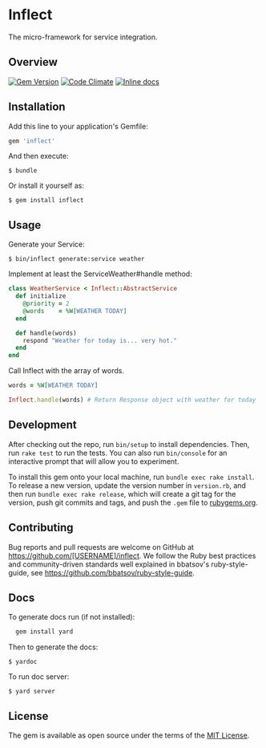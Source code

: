 # Inflect

The micro-framework for service integration.

## Overview

[![Gem Version](https://img.shields.io/gem/v/inflect.svg)](https://rubygems.org/gems/inflect)
[![Code Climate](https://codeclimate.com/github/InflectProject/inflect/badges/gpa.svg)](https://codeclimate.com/github/InflectProject/inflect)
[![Inline docs](https://inch-ci.org/github/InflectProject/inflect.png)](https://inch-ci.org/github/InflectProject/inflect)


## Installation

Add this line to your application's Gemfile:

```ruby
gem 'inflect'
```

And then execute:

    $ bundle

Or install it yourself as:

    $ gem install inflect

## Usage

Generate your Service:

    $ bin/inflect generate:service weather

Implement at least the ServiceWeather#handle method:

```ruby
class WeatherService < Inflect::AbstractService
  def initialize
    @priority = 2
    @words    = %W[WEATHER TODAY]
  end

  def handle(words)
    respond "Weather for today is... very hot."
  end
end
```

Call Inflect with the array of words.

```ruby
words = %W[WEATHER TODAY]

Inflect.handle(words) # Return Response object with weather for today
```

## Development

After checking out the repo, run `bin/setup` to install dependencies. Then, run `rake test` to run the tests. You can also run `bin/console` for an interactive prompt that will allow you to experiment.

To install this gem onto your local machine, run `bundle exec rake install`. To release a new version, update the version number in `version.rb`, and then run `bundle exec rake release`, which will create a git tag for the version, push git commits and tags, and push the `.gem` file to [rubygems.org](https://rubygems.org).

## Contributing

Bug reports and pull requests are welcome on GitHub at https://github.com/[USERNAME]/inflect.
We follow the Ruby best practices and community-driven standards well explained in bbatsov's ruby-style-guide, see https://github.com/bbatsov/ruby-style-guide.

## Docs

To generate docs run (if not installed):

```ruby
  gem install yard
```
Then to generate the docs:

    $ yardoc

To run doc server:

    $ yard server

## License

The gem is available as open source under the terms of the [MIT License](http://opensource.org/licenses/MIT).

